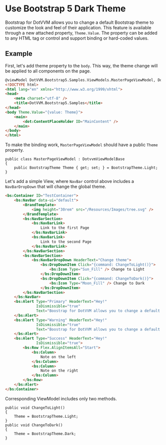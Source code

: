# Use Bootstrap 5 Dark Theme

Bootstrap for DotVVM allows you to change a default Bootstrap theme to customize the look and feel of their application. 
This feature is available through a new attached property, `Theme.Value`. The property can be added to any HTML tag or control and support binding or hard-coded values.

## Example

First, let's add theme property to the `body`. This way, the theme change will be applied to all components on the page.

```html
@viewModel DotVVM.Bootstrap5.Samples.ViewModels.MasterPageViewModel, DotVVM.Bootstrap5.Samples
<!DOCTYPE html>
<html lang="en" xmlns="http://www.w3.org/1999/xhtml">
<head>
    <meta charset="utf-8" />
    <title>DotVVM.Bootstrap5.Samples</title>
</head>
<body Theme.Value="{value: Theme}">
    <main>
        <dot:ContentPlaceHolder ID="MainContent" />
    </main>
</body>
</html>
```

To make the binding work, `MasterPageViewModel` should have a public `Theme` property. 

```CSHARP
public class MasterPageViewModel : DotvvmViewModelBase
{
    public BootstrapTheme Theme { get; set; } = BootstrapTheme.Light;
}
```

Let's add a simple View, where `NavBar` control above includes a `NavBarDropDown` that will change the global theme.

```html
<bs:Container ID="TestContainer">
    <bs:NavBar data-ui="default">
        <BrandTemplate>
            <img height="30rem" src="/Resources/Images/tree.svg" />
        </BrandTemplate>
        <bs:NavBarSection>
            <bs:NavBarLink>
                Link to the first Page
            </bs:NavBarLink>
            <bs:NavBarLink>
                Link to the second Page
            </bs:NavBarLink>
        </bs:NavBarSection>
        <bs:NavBarSection>
            <bs:NavBarDropDown HeaderText="Change theme">
                <bs:DropDownItem Click="{command: ChangeToLight()}">
                    <bs:Icon Type="Sun_Fill" /> Change to Light
                </bs:DropDownItem>
                <bs:DropDownItem Click="{command: ChangeToDark()}">
                    <bs:Icon Type="Moon_Fill" /> Change to Dark
                </bs:DropDownItem>
        </bs:NavBarSection>
    </bs:NavBar>
    <bs:Alert Type="Primary" HeaderText="Hey!"
              IsDismissible="true"
              Text="Boostrap for DotVVM allows you to change a default Boostrap theme to customize the look and feel of their application.">
    </bs:Alert>
    <bs:Alert Type="Warning" HeaderText="Hey!"
              IsDismissible="true"
              Text="Boostrap for DotVVM allows you to change a default Boostrap theme to customize the look and feel of their application.">
    </bs:Alert>
    <bs:Alert Type="Success" HeaderText="Hey!"
              IsDismissible="true">
        <bs:Row Flex.AlignItemsAll="Start">
            <bs:Column>
                Note on the left
            </bs:Column>
            <bs:Column>
                Note on the right
            </bs:Column>
        </bs:Row>
    </bs:Alert>
</bs:Container>
```

Corresponding ViewModel includes only two methods.

```CSHARP
public void ChangeToLight()
{
    Theme = BootstrapTheme.Light;
}
public void ChangeToDark()
{
    Theme = BootstrapTheme.Dark;
}
```
